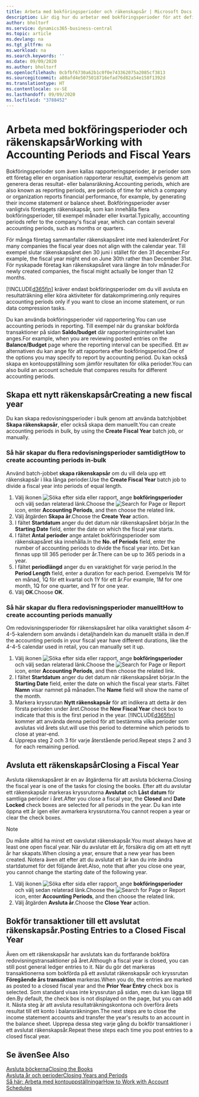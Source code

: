 ```yaml
---
title: Arbeta med bokföringsperioder och räkenskapsår | Microsoft Docs
description: Lär dig hur du arbetar med bokföringsperioder för att definiera när företaget rapporterar resultat.
author: bholtorf
ms.service: dynamics365-business-central
ms.topic: article
ms.devlang: na
ms.tgt_pltfrm: na
ms.workload: na
ms.search.keywords: ''
ms.date: 09/09/2020
ms.author: bholtorf
ms.openlocfilehash: 0cbfbf6730a62b1c0f0e743362075a2085cf3813
ms.sourcegitcommit: a80afd4e5075018716efad76d82a54e158f1392d
ms.translationtype: HT
ms.contentlocale: sv-SE
ms.lasthandoff: 09/09/2020
ms.locfileid: "3788452"
---
```

# <a name="working-with-accounting-periods-and-fiscal-years"></a><span data-ttu-id="209f9-103">Arbeta med bokföringsperioder och räkenskapsår</span><span class="sxs-lookup"><span data-stu-id="209f9-103">Working with Accounting Periods and Fiscal Years</span></span>

<span data-ttu-id="209f9-104">Bokföringsperioder som även kallas rapporteringsperioder, är perioder som ett företag eller en organisation rapporterar resultat, exempelvis genom att generera deras resultat- eller balansräkning.</span><span class="sxs-lookup"><span data-stu-id="209f9-104">Accounting periods, which are also known as reporting periods, are periods of time for which a company or organization reports financial performance, for example, by generating their income statement or balance sheet.</span></span> <span data-ttu-id="209f9-105">Bokföringsperioder avser vanligtvis företagets räkenskapsår, som kan innehålla flera bokföringsperioder, till exempel månader eller kvartal.</span><span class="sxs-lookup"><span data-stu-id="209f9-105">Typically, accounting periods refer to the company's fiscal year, which can contain several accounting periods, such as months or quarters.</span></span>

<span data-ttu-id="209f9-106">För många företag sammanfaller räkenskapsåret inte med kalenderåret.</span><span class="sxs-lookup"><span data-stu-id="209f9-106">For many companies the fiscal year does not align with the calendar year.</span></span> <span data-ttu-id="209f9-107">Till exempel slutar räkenskapsåret den 30 juni i stället för den 31 december.</span><span class="sxs-lookup"><span data-stu-id="209f9-107">For example, the fiscal year might end on June 30th rather than December 31st.</span></span> <span data-ttu-id="209f9-108">För nyskapade företag kan räkenskapsåret vara längre än tolv månader.</span><span class="sxs-lookup"><span data-stu-id="209f9-108">For newly created companies, the fiscal might actually be longer than 12 months.</span></span>  

[!INCLUDE[d365fin](includes/d365fin_md.md)] <span data-ttu-id="209f9-109">kräver endast bokföringsperioder om du vill avsluta en resultaträkning eller köra aktiviteter för datakomprimering.</span><span class="sxs-lookup"><span data-stu-id="209f9-109">only requires accounting periods only if you want to close an income statement, or run data compression tasks.</span></span> 

<span data-ttu-id="209f9-110">Du kan använda bokföringsperioder vid rapportering.</span><span class="sxs-lookup"><span data-stu-id="209f9-110">You can use accounting periods in reporting.</span></span> <span data-ttu-id="209f9-111">Till exempel när du granskar bokförda transaktioner på sidan **Saldo/budget** där rapporteringsintervallet kan anges.</span><span class="sxs-lookup"><span data-stu-id="209f9-111">For example, when you are reviewing posted entries on the **Balance/Budget** page where the reporting interval can be specified.</span></span> <span data-ttu-id="209f9-112">Ett av alternativen du kan ange för att rapportera efter bokföringsperiod.</span><span class="sxs-lookup"><span data-stu-id="209f9-112">One of the options you may specify to report by accounting period.</span></span> <span data-ttu-id="209f9-113">Du kan också skapa en kontouppställning som jämför resultaten för olika perioder.</span><span class="sxs-lookup"><span data-stu-id="209f9-113">You can also build an account schedule that compares results for different accounting periods.</span></span>

## <a name="creating-a-new-fiscal-year"></a><span data-ttu-id="209f9-114">Skapa ett nytt räkenskapsår</span><span class="sxs-lookup"><span data-stu-id="209f9-114">Creating a new fiscal year</span></span>

<span data-ttu-id="209f9-115">Du kan skapa redovisningsperioder i bulk genom att använda batchjobbet **Skapa räkenskapsår**, eller också skapa dem manuellt.</span><span class="sxs-lookup"><span data-stu-id="209f9-115">You can create accounting periods in bulk, by using the **Create Fiscal Year** batch job, or manually.</span></span>

### <a name="how-to-create-accounting-periods-in-bulk"></a><span data-ttu-id="209f9-116">Så här skapar du flera redovisningsperioder samtidigt</span><span class="sxs-lookup"><span data-stu-id="209f9-116">How to create accounting periods in-bulk</span></span>

<span data-ttu-id="209f9-117">Använd batch-jobbet **skapa räkenskapsår** om du vill dela upp ett räkenskapsår i lika långa perioder.</span><span class="sxs-lookup"><span data-stu-id="209f9-117">Use the **Create Fiscal Year** batch job to divide a fiscal year into periods of equal length.</span></span>  

1. <span data-ttu-id="209f9-118">Välj ikonen ![Söka efter sida eller rapport](media/ui-search/search_small.png "Ikonen Sök efter sida eller rapport"), ange **bokföringsperioder** och välj sedan relaterad länk.</span><span class="sxs-lookup"><span data-stu-id="209f9-118">Choose the ![Search for Page or Report](media/ui-search/search_small.png "Search for Page or Report icon") icon, enter **Accounting Periods**, and then choose the related link.</span></span>  
2. <span data-ttu-id="209f9-119">Välj åtgärden **Skapa år**.</span><span class="sxs-lookup"><span data-stu-id="209f9-119">Choose the **Create Year** action.</span></span>  <!--What about the Scheduling option? Should we mention that? There's also the Report Output Type field...-->
3. <span data-ttu-id="209f9-120">I fältet **Startdatum** anger du det datum när räkenskapsåret börjar.</span><span class="sxs-lookup"><span data-stu-id="209f9-120">In the **Starting Date** field, enter the date on which the fiscal year starts.</span></span>  
4. <span data-ttu-id="209f9-121">I fältet **Antal perioder** ange antalet bokföringsperioder som räkenskapsåret ska innehålla.</span><span class="sxs-lookup"><span data-stu-id="209f9-121">In the **No. of Periods** field, enter the number of accounting periods to divide the fiscal year into.</span></span> <span data-ttu-id="209f9-122">Det kan finnas upp till 365 perioder per år.</span><span class="sxs-lookup"><span data-stu-id="209f9-122">There can be up to 365 periods in a year.</span></span>  
5. <span data-ttu-id="209f9-123">I fältet **periodlängd** anger du en varaktighet för varje period.</span><span class="sxs-lookup"><span data-stu-id="209f9-123">In the **Period Length** field, enter a duration for each period.</span></span> <span data-ttu-id="209f9-124">Exempelvis 1M för en månad, 1Q för ett kvartal och 1Y för ett år.</span><span class="sxs-lookup"><span data-stu-id="209f9-124">For example, 1M for one month, 1Q for one quarter, and 1Y for one year.</span></span>  
6. <span data-ttu-id="209f9-125">Välj **OK**.</span><span class="sxs-lookup"><span data-stu-id="209f9-125">Choose **OK**.</span></span>  

### <a name="how-to-create-accounting-periods-manually"></a><span data-ttu-id="209f9-126">Så här skapar du flera redovisningsperioder manuellt</span><span class="sxs-lookup"><span data-stu-id="209f9-126">How to create accounting periods manually</span></span>

<span data-ttu-id="209f9-127">Om redovisningsperioder för räkenskapsåret har olika varaktighet såsom 4-4-5-kalendern som används i detaljhandeln kan du manuellt ställa in den.</span><span class="sxs-lookup"><span data-stu-id="209f9-127">If the accounting periods in your fiscal year have different durations, like the 4-4-5 calendar used in retail, you can manually set it up.</span></span>  
  
1. <span data-ttu-id="209f9-128">Välj ikonen ![Söka efter sida eller rapport](media/ui-search/search_small.png "Ikonen Sök efter sida eller rapport"), ange **bokföringsperioder** och välj sedan relaterad länk.</span><span class="sxs-lookup"><span data-stu-id="209f9-128">Choose the ![Search for Page or Report](media/ui-search/search_small.png "Search for Page or Report icon") icon, enter **Accounting Periods**, and then choose the related link.</span></span>  
2. <span data-ttu-id="209f9-129">I fältet **Startdatum** anger du det datum när räkenskapsåret börjar.</span><span class="sxs-lookup"><span data-stu-id="209f9-129">In the **Starting Date** field, enter the date on which the fiscal year starts.</span></span> <span data-ttu-id="209f9-130">Fältet **Namn** visar namnet på månaden.</span><span class="sxs-lookup"><span data-stu-id="209f9-130">The **Name** field will show the name of the month.</span></span>  
3. <span data-ttu-id="209f9-131">Markera kryssrutan **Nytt räkenskapsår** för att indikera att detta är den första perioden under året.</span><span class="sxs-lookup"><span data-stu-id="209f9-131">Choose the **New Fiscal Year** check box to indicate that this is the first period in the year.</span></span> [!INCLUDE[d365fin](includes/d365fin_md.md)] <span data-ttu-id="209f9-132">kommer att använda denna period för att bestämma vilka perioder som avslutas vid årets slut.</span><span class="sxs-lookup"><span data-stu-id="209f9-132">will use this period to determine which periods to close at year-end.</span></span>
4. <span data-ttu-id="209f9-133">Upprepa steg 2 och 3 för varje återstående period.</span><span class="sxs-lookup"><span data-stu-id="209f9-133">Repeat steps 2 and 3 for each remaining period.</span></span>  

## <a name="closing-a-fiscal-year"></a><span data-ttu-id="209f9-134">Avsluta ett räkenskapsår</span><span class="sxs-lookup"><span data-stu-id="209f9-134">Closing a Fiscal Year</span></span>

<span data-ttu-id="209f9-135">Avsluta räkenskapsåret är en av åtgärderna för att avsluta böckerna.</span><span class="sxs-lookup"><span data-stu-id="209f9-135">Closing the fiscal year is one of the tasks for closing the books.</span></span> <span data-ttu-id="209f9-136">Efter att du avslutar ett räkenskapsår markeras kryssrutorna **Avslutat** och **Låst datum** för samtliga perioder i året.</span><span class="sxs-lookup"><span data-stu-id="209f9-136">After you close a fiscal year, the **Closed** and **Date Locked** check boxes are selected for all periods in the year.</span></span> <span data-ttu-id="209f9-137">Du kan inte öppna ett år igen eller avmarkera kryssrutorna.</span><span class="sxs-lookup"><span data-stu-id="209f9-137">You cannot reopen a year or clear the check boxes.</span></span>

> [!NOTE]  
> <span data-ttu-id="209f9-138">Du måste alltid ha minst ett oavslutat räkenskapsår.</span><span class="sxs-lookup"><span data-stu-id="209f9-138">You must always have at least one open fiscal year.</span></span> <span data-ttu-id="209f9-139">När du avslutar ett år, försäkra dig om att ett nytt år har skapats.</span><span class="sxs-lookup"><span data-stu-id="209f9-139">When closing a year, ensure that a new year has been created.</span></span> <span data-ttu-id="209f9-140">Notera även att efter att du avslutat ett år kan du inte ändra startdatumet för det följande året.</span><span class="sxs-lookup"><span data-stu-id="209f9-140">Also, note that after you close one year, you cannot change the starting date of the following year.</span></span>

1. <span data-ttu-id="209f9-141">Välj ikonen ![Söka efter sida eller rapport](media/ui-search/search_small.png "Ikonen Sök efter sida eller rapport"), ange **bokföringsperioder** och välj sedan relaterad länk.</span><span class="sxs-lookup"><span data-stu-id="209f9-141">Choose the ![Search for Page or Report](media/ui-search/search_small.png "Search for Page or Report icon") icon, enter **Accounting Periods**, and then choose the related link.</span></span>  
2. <span data-ttu-id="209f9-142">Välj åtgärden **Avsluta år**.</span><span class="sxs-lookup"><span data-stu-id="209f9-142">Choose the **Close Year** action.</span></span>  

## <a name="posting-entries-to-a-closed-fiscal-year"></a><span data-ttu-id="209f9-143">Bokför transaktioner till ett avslutat räkenskapsår.</span><span class="sxs-lookup"><span data-stu-id="209f9-143">Posting Entries to a Closed Fiscal Year</span></span>

<span data-ttu-id="209f9-144">Även om ett räkenskapsår har avslutats kan du fortfarande bokföra redovisningstransaktioner på året.</span><span class="sxs-lookup"><span data-stu-id="209f9-144">Although a fiscal year is closed, you can still post general ledger entries to it.</span></span> <span data-ttu-id="209f9-145">När du gör det markeras transaktionerna som bokförda på ett avslutat räkenskapsår och kryssrutan **Föregående års transaktion** markeras.</span><span class="sxs-lookup"><span data-stu-id="209f9-145">When you do, the entries are marked as posted to a closed fiscal year and the **Prior Year Entry** check box is selected.</span></span> <span data-ttu-id="209f9-146">Som standard visas inte kryssrutan på sidan, men du kan lägga till den.</span><span class="sxs-lookup"><span data-stu-id="209f9-146">By default, the check box is not displayed on the page, but you can add it.</span></span> <span data-ttu-id="209f9-147">Nästa steg är att avsluta resultaträkningskontona och överföra årets resultat till ett konto i balansräkningen.</span><span class="sxs-lookup"><span data-stu-id="209f9-147">The next steps are to close the income statement accounts and transfer the year's results to an account in the balance sheet.</span></span> <span data-ttu-id="209f9-148">Upprepa dessa steg varje gång du bokför transaktioner i ett avslutat räkenskapsår.</span><span class="sxs-lookup"><span data-stu-id="209f9-148">Repeat these steps each time you post entries to a closed fiscal year.</span></span>

## <a name="see-also"></a><span data-ttu-id="209f9-149">Se även</span><span class="sxs-lookup"><span data-stu-id="209f9-149">See Also</span></span>

[<span data-ttu-id="209f9-150">Avsluta böckerna</span><span class="sxs-lookup"><span data-stu-id="209f9-150">Closing the Books</span></span>](year-close-books.md)  
[<span data-ttu-id="209f9-151">Avsluta år och perioder</span><span class="sxs-lookup"><span data-stu-id="209f9-151">Closing Years and Periods</span></span>](year-close-years-periods.md)  
[<span data-ttu-id="209f9-152">Så här: Arbeta med kontouppställningar</span><span class="sxs-lookup"><span data-stu-id="209f9-152">How to Work with Account Schedules</span></span>](bi-how-work-account-schedule.md)  
